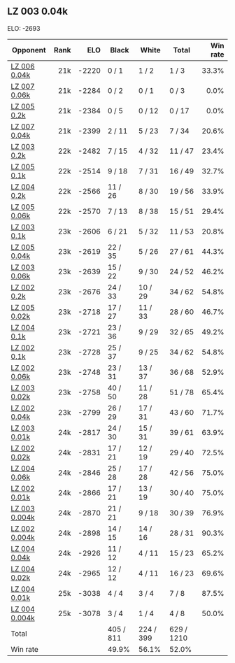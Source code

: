 ## LZ 003 0.04k ##

ELO: -2693

Opponent | Rank | ELO | Black | White | Total | Win rate
---------|-----:|----:|-------|-------|-------|-------:
[LZ 006 0.04k](LZ%20006%200.04k.md) | 21k | -2220 | 0 / 1 | 1 / 2 | 1 / 3 | 33.3%
[LZ 007 0.06k](LZ%20007%200.06k.md) | 21k | -2284 | 0 / 2 | 0 / 1 | 0 / 3 | 0.0%
[LZ 005 0.2k](LZ%20005%200.2k.md) | 21k | -2384 | 0 / 5 | 0 / 12 | 0 / 17 | 0.0%
[LZ 007 0.04k](LZ%20007%200.04k.md) | 21k | -2399 | 2 / 11 | 5 / 23 | 7 / 34 | 20.6%
[LZ 003 0.2k](LZ%20003%200.2k.md) | 22k | -2482 | 7 / 15 | 4 / 32 | 11 / 47 | 23.4%
[LZ 005 0.1k](LZ%20005%200.1k.md) | 22k | -2514 | 9 / 18 | 7 / 31 | 16 / 49 | 32.7%
[LZ 004 0.2k](LZ%20004%200.2k.md) | 22k | -2566 | 11 / 26 | 8 / 30 | 19 / 56 | 33.9%
[LZ 005 0.06k](LZ%20005%200.06k.md) | 22k | -2570 | 7 / 13 | 8 / 38 | 15 / 51 | 29.4%
[LZ 003 0.1k](LZ%20003%200.1k.md) | 23k | -2606 | 6 / 21 | 5 / 32 | 11 / 53 | 20.8%
[LZ 005 0.04k](LZ%20005%200.04k.md) | 23k | -2619 | 22 / 35 | 5 / 26 | 27 / 61 | 44.3%
[LZ 003 0.06k](LZ%20003%200.06k.md) | 23k | -2639 | 15 / 22 | 9 / 30 | 24 / 52 | 46.2%
[LZ 002 0.2k](LZ%20002%200.2k.md) | 23k | -2676 | 24 / 33 | 10 / 29 | 34 / 62 | 54.8%
[LZ 005 0.02k](LZ%20005%200.02k.md) | 23k | -2718 | 17 / 27 | 11 / 33 | 28 / 60 | 46.7%
[LZ 004 0.1k](LZ%20004%200.1k.md) | 23k | -2721 | 23 / 36 | 9 / 29 | 32 / 65 | 49.2%
[LZ 002 0.1k](LZ%20002%200.1k.md) | 23k | -2728 | 25 / 37 | 9 / 25 | 34 / 62 | 54.8%
[LZ 002 0.06k](LZ%20002%200.06k.md) | 23k | -2748 | 23 / 31 | 13 / 37 | 36 / 68 | 52.9%
[LZ 003 0.02k](LZ%20003%200.02k.md) | 23k | -2758 | 40 / 50 | 11 / 28 | 51 / 78 | 65.4%
[LZ 002 0.04k](LZ%20002%200.04k.md) | 23k | -2799 | 26 / 29 | 17 / 31 | 43 / 60 | 71.7%
[LZ 003 0.01k](LZ%20003%200.01k.md) | 24k | -2817 | 24 / 30 | 15 / 31 | 39 / 61 | 63.9%
[LZ 002 0.02k](LZ%20002%200.02k.md) | 24k | -2831 | 17 / 21 | 12 / 19 | 29 / 40 | 72.5%
[LZ 004 0.06k](LZ%20004%200.06k.md) | 24k | -2846 | 25 / 28 | 17 / 28 | 42 / 56 | 75.0%
[LZ 002 0.01k](LZ%20002%200.01k.md) | 24k | -2866 | 17 / 21 | 13 / 19 | 30 / 40 | 75.0%
[LZ 003 0.004k](LZ%20003%200.004k.md) | 24k | -2870 | 21 / 21 | 9 / 18 | 30 / 39 | 76.9%
[LZ 002 0.004k](LZ%20002%200.004k.md) | 24k | -2898 | 14 / 15 | 14 / 16 | 28 / 31 | 90.3%
[LZ 004 0.04k](LZ%20004%200.04k.md) | 24k | -2926 | 11 / 12 | 4 / 11 | 15 / 23 | 65.2%
[LZ 004 0.02k](LZ%20004%200.02k.md) | 24k | -2965 | 12 / 12 | 4 / 11 | 16 / 23 | 69.6%
[LZ 004 0.01k](LZ%20004%200.01k.md) | 25k | -3038 | 4 / 4 | 3 / 4 | 7 / 8 | 87.5%
[LZ 004 0.004k](LZ%20004%200.004k.md) | 25k | -3078 | 3 / 4 | 1 / 4 | 4 / 8 | 50.0%
Total | | | 405 / 811 | 224 / 399 | 629 / 1210 | 
Win rate| | | 49.9% | 56.1% | 52.0% | 
